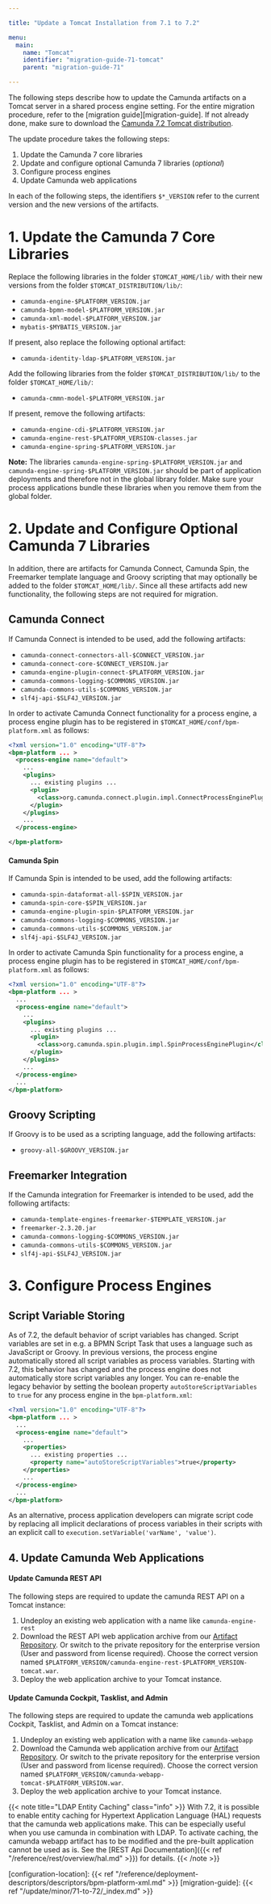 ```yaml
---

title: "Update a Tomcat Installation from 7.1 to 7.2"

menu:
  main:
    name: "Tomcat"
    identifier: "migration-guide-71-tomcat"
    parent: "migration-guide-71"

---
```


The following steps describe how to update the Camunda artifacts on a Tomcat server in a shared process engine setting. For the entire migration procedure, refer to the [migration guide][migration-guide]. If not already done, make sure to download the [Camunda 7.2 Tomcat distribution](https://artifacts.camunda.com/artifactory/camunda-bpm/org/camunda/bpm/tomcat/camunda-bpm-tomcat/).

The update procedure takes the following steps:

1. Update the Camunda 7 core libraries
2. Update and configure optional Camunda 7 libraries (*optional*)
3. Configure process engines
4. Update Camunda web applications

In each of the following steps, the identifiers `$*_VERSION` refer to the current version and the new versions of the artifacts.


# 1. Update the Camunda 7 Core Libraries

Replace the following libraries in the folder `$TOMCAT_HOME/lib/` with their new versions from the folder `$TOMCAT_DISTRIBUTION/lib/`:

* `camunda-engine-$PLATFORM_VERSION.jar`
* `camunda-bpmn-model-$PLATFORM_VERSION.jar`
* `camunda-xml-model-$PLATFORM_VERSION.jar`
* `mybatis-$MYBATIS_VERSION.jar`

If present, also replace the following optional artifact:

* `camunda-identity-ldap-$PLATFORM_VERSION.jar`

Add the following libraries from the folder `$TOMCAT_DISTRIBUTION/lib/` to the folder `$TOMCAT_HOME/lib/`:

* `camunda-cmmn-model-$PLATFORM_VERSION.jar`

If present, remove the following artifacts:

* `camunda-engine-cdi-$PLATFORM_VERSION.jar`
* `camunda-engine-rest-$PLATFORM_VERSION-classes.jar`
* `camunda-engine-spring-$PLATFORM_VERSION.jar`

**Note:** The libraries `camunda-engine-spring-$PLATFORM_VERSION.jar` and `camunda-engine-spring-$PLATFORM_VERSION.jar` should be part of application deployments and therefore not in the global library folder. Make sure your process applications bundle these libraries when you remove them from the global folder.


# 2. Update and Configure Optional Camunda 7 Libraries

In addition, there are artifacts for Camunda Connect, Camunda Spin, the Freemarker template language and Groovy scripting that may optionally be added to the folder `$TOMCAT_HOME/lib/`. Since all these artifacts add new functionality, the following steps are not required for migration.

## Camunda Connect

If Camunda Connect is intended to be used, add the following artifacts:

* `camunda-connect-connectors-all-$CONNECT_VERSION.jar`
* `camunda-connect-core-$CONNECT_VERSION.jar`
* `camunda-engine-plugin-connect-$PLATFORM_VERSION.jar`
* `camunda-commons-logging-$COMMONS_VERSION.jar`
* `camunda-commons-utils-$COMMONS_VERSION.jar`
* `slf4j-api-$SLF4J_VERSION.jar`

In order to activate Camunda Connect functionality for a process engine, a process engine plugin has to be registered in `$TOMCAT_HOME/conf/bpm-platform.xml` as follows:

```xml
<?xml version="1.0" encoding="UTF-8"?>
<bpm-platform ... >
  <process-engine name="default">
    ...
    <plugins>
      ... existing plugins ...
      <plugin>
        <class>org.camunda.connect.plugin.impl.ConnectProcessEnginePlugin</class>
      </plugin>
    </plugins>
    ...
  </process-engine>

</bpm-platform>
```

#### Camunda Spin

If Camunda Spin is intended to be used, add the following artifacts:

* `camunda-spin-dataformat-all-$SPIN_VERSION.jar`
* `camunda-spin-core-$SPIN_VERSION.jar`
* `camunda-engine-plugin-spin-$PLATFORM_VERSION.jar`
* `camunda-commons-logging-$COMMONS_VERSION.jar`
* `camunda-commons-utils-$COMMONS_VERSION.jar`
* `slf4j-api-$SLF4J_VERSION.jar`

In order to activate Camunda Spin functionality for a process engine, a process engine plugin has to be registered in `$TOMCAT_HOME/conf/bpm-platform.xml` as follows:

```xml
<?xml version="1.0" encoding="UTF-8"?>
<bpm-platform ... >
  ...
  <process-engine name="default">
    ...
    <plugins>
      ... existing plugins ...
      <plugin>
        <class>org.camunda.spin.plugin.impl.SpinProcessEnginePlugin</class>
      </plugin>
    </plugins>
    ...
  </process-engine>
  ...
</bpm-platform>
```

## Groovy Scripting

If Groovy is to be used as a scripting language, add the following artifacts:

* `groovy-all-$GROOVY_VERSION.jar`

## Freemarker Integration

If the Camunda integration for Freemarker is intended to be used, add the following artifacts:

* `camunda-template-engines-freemarker-$TEMPLATE_VERSION.jar`
* `freemarker-2.3.20.jar`
* `camunda-commons-logging-$COMMONS_VERSION.jar`
* `camunda-commons-utils-$COMMONS_VERSION.jar`
* `slf4j-api-$SLF4J_VERSION.jar`


# 3. Configure Process Engines

## Script Variable Storing

As of 7.2, the default behavior of script variables has changed. Script variables are set in e.g. a BPMN Script Task that uses a language such as JavaScript or Groovy. In previous versions, the process engine automatically stored all script variables as process variables. Starting with 7.2, this behavior has changed and the process engine does not automatically store script variables any longer. You can re-enable the legacy behavior by setting the boolean property `autoStoreScriptVariables` to `true` for any process engine in the `bpm-platform.xml`:

```xml
<?xml version="1.0" encoding="UTF-8"?>
<bpm-platform ... >
  ...
  <process-engine name="default">
    ...
    <properties>
      ... existing properties ...
      <property name="autoStoreScriptVariables">true</property>
    </properties>
    ...
  </process-engine>
  ...
</bpm-platform>
```

As an alternative, process application developers can migrate script code by replacing all implicit declarations of process variables in their scripts with an explicit call to `execution.setVariable('varName', 'value')`.

## 4. Update Camunda Web Applications

#### Update Camunda REST API

The following steps are required to update the camunda REST API on a Tomcat instance:

1. Undeploy an existing web application with a name like `camunda-engine-rest`
2. Download the REST API web application archive from our [Artifact Repository](https://artifacts.camunda.com/artifactory/camunda-bpm/org/camunda/bpm/camunda-engine-rest/). Or switch to the private repository for the enterprise version (User and password from license required). Choose the correct version named `$PLATFORM_VERSION/camunda-engine-rest-$PLATFORM_VERSION-tomcat.war`.
3. Deploy the web application archive to your Tomcat instance.

#### Update Camunda Cockpit, Tasklist, and Admin

The following steps are required to update the camunda web applications Cockpit, Tasklist, and Admin on a Tomcat instance:

1. Undeploy an existing web application with a name like `camunda-webapp`
2. Download the Camunda web application archive from our [Artifact Repository](https://artifacts.camunda.com/artifactory/camunda-bpm/org/camunda/bpm/webapp/camunda-webapp-tomcat/). Or switch to the private repository for the enterprise version (User and password from license required). Choose the correct version named `$PLATFORM_VERSION/camunda-webapp-tomcat-$PLATFORM_VERSION.war`.
3. Deploy the web application archive to your Tomcat instance.

{{< note title="LDAP Entity Caching" class="info" >}}
With 7.2, it is possible to enable entity caching for Hypertext Application Language (HAL) requests that the camunda web applications make. This can be especially useful when you use camunda in combination with LDAP. To activate caching, the camunda webapp artifact has to be modified and the pre-built application cannot be used as is. See the [REST Api Documentation]({{< ref "/reference/rest/overview/hal.md" >}}) for details.
{{< /note >}}

[configuration-location]: {{< ref "/reference/deployment-descriptors/descriptors/bpm-platform-xml.md" >}}
[migration-guide]: {{< ref "/update/minor/71-to-72/_index.md" >}}
